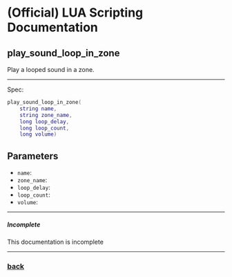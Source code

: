 
# (Official) LUA Scripting Documentation

## play_sound_loop_in_zone

Play a looped sound in a zone.

___

Spec:

```lua
play_sound_loop_in_zone(
	string name,
	string zone_name,
	long loop_delay,
	long loop_count,
	long volume)
```

## Parameters

- `name`: 
- `zone_name`: 
- `loop_delay`: 
- `loop_count`: 
- `volume`: 

___

##### Incomplete

This documentation is incomplete

___

### [back](../sound)
